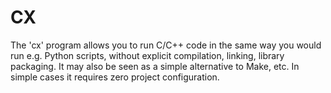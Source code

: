 # CX

The 'cx' program allows you to run C/C++ code in the same way you would run
e.g. Python scripts, without explicit compilation, linking, library packaging.
It may also be seen as a simple alternative to Make, etc. In simple cases it
requires zero project configuration.


